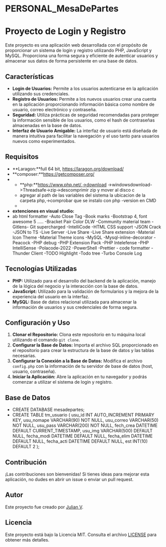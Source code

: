 ﻿# PERSONAL_MesaDePartes
# Proyecto de Login y Registro

Este proyecto es una aplicación web desarrollada con el propósito de proporcionar un sistema de login y registro utilizando PHP, JavaScript y MySQL. Proporciona una forma segura y eficiente de autenticar usuarios y almacenar sus datos de forma persistente en una base de datos.

## Características

- **Login de Usuarios:** Permite a los usuarios autenticarse en la aplicación utilizando sus credenciales.
- **Registro de Usuarios:** Permite a los nuevos usuarios crear una cuenta en la aplicación proporcionando información básica como nombre de usuario, correo electrónico y contraseña.
- **Seguridad:** Utiliza prácticas de seguridad recomendadas para proteger la información sensible de los usuarios, como el hash de contraseñas almacenadas en la base de datos.
- **Interfaz de Usuario Amigable:** La interfaz de usuario está diseñada de manera intuitiva para facilitar la navegación y el uso tanto para usuarios nuevos como experimentados.
## Requisitos
- **Laragon:**full 64 bit, https://laragon.org/download/
- **composer:**https://getcomposer.org/
- - **php:**https://www.php.net/,->download ->windowsdownload->Threadsafe->zip->descomprimir zip y mover al disco c
  - agregar al path de las variables del sistema la ubicacion de la carpeta php,->comprobar que se instalo con php -version en CMD
  - 
- **extenciones en visual studio:**
- ab html formatter
-Auto Close Tag
-Book marks
-Bootstrap 4, font awesome 5 .....
-Bracket Pair Color DLW
-Community material team
-Gitlens- Git supercharged
-IntelliCode
-HTML CSS support
-JSON Crack
-JSON to TS
-Live Server
-Live Share
-Live Share extension
-Material Icon Theme
-Material Theme icons
-MySQL
-Mysql-inline-decorator
-Peacock
-PHP debug
-PHP Extension Pack
-PHP Intelefense
-PHP IntelliSense
-Polacode-2022
-PowerShell
-Prettier - code formatter
-Thunder Client
-TODO Highlight
-Todo tree
-Turbo Console Log
## Tecnologías Utilizadas

- **PHP:** Utilizado para el desarrollo del backend de la aplicación, manejo de la lógica del negocio y la interacción con la base de datos.
- **JavaScript:** Utilizado para la validación de formularios y la mejora de la experiencia del usuario en la interfaz.
- **MySQL:** Base de datos relacional utilizada para almacenar la información de usuarios y sus credenciales de forma segura.

## Configuración y Uso

1. **Clonar el Repositorio:** Clona este repositorio en tu máquina local utilizando el comando `git clone`.
2. **Configurar la Base de Datos:** Importa el archivo SQL proporcionado en el repositorio para crear la estructura de la base de datos y las tablas necesarias.
3. **Configurar la Conexión a la Base de Datos:** Modifica el archivo `config.php` con la información de tu servidor de base de datos (host, usuario, contraseña).
4. **Iniciar la Aplicación:** Abre la aplicación en tu navegador y podrás comenzar a utilizar el sistema de login y registro.

## Base de Datos
- CREATE DATABASE mesadepartes;
- CREATE TABLE tm_usuario (
    usu_id INT AUTO_INCREMENT PRIMARY KEY,
    usu_nomape VARCHAR(90) NOT NULL,
    usu_correo VARCHAR(50) NOT NULL,
    usu_pass VARCHAR(200) NOT NULL,
    fech_crea DATETIME DEFAULT CURRENT_TIMESTAMP,
    usu_img VARCHAR(500) DEFAULT NULL,
    fecha_modi DATETIME DEFAULT NULL,
    fecha_elim DATETIME DEFAULT NULL,
    fecha_acti DATETIME DEFAULT NULL,
    est INT(10) DEFAULT 2
);

## Contribución

¡Las contribuciones son bienvenidas! Si tienes ideas para mejorar esta aplicación, no dudes en abrir un issue o enviar un pull request.

## Autor

Este proyecto fue creado por [Julian V](https://github.com/SmartTime16n).

## Licencia

Este proyecto está bajo la Licencia MIT. Consulta el archivo [LICENSE](LICENSE) para obtener más detalles.
